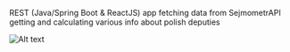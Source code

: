 REST (Java/Spring Boot & ReactJS) app fetching data from SejmometrAPI getting and calculating various info about polish deputies

![Alt text](https://raw.githubusercontent.com/korneliarohulko/Music-app/master/img/Peek%202017-12-30%2015-53.gif?raw=true "Preview")
